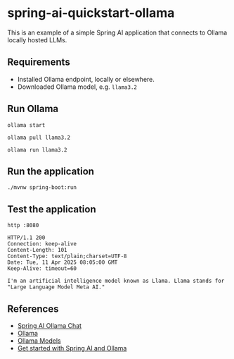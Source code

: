 # spring-ai-quickstart-ollama

This is an example of a simple Spring AI application that connects to
Ollama locally hosted LLMs.

## Requirements
* Installed Ollama endpoint, locally or elsewhere.
* Downloaded Ollama model, e.g. `llama3.2`

## Run Ollama

```
ollama start
```

```
ollama pull llama3.2
```

```
ollama run llama3.2
```

## Run the application

```
./mvnw spring-boot:run
```

## Test the application

```
http :8080

HTTP/1.1 200 
Connection: keep-alive
Content-Length: 101
Content-Type: text/plain;charset=UTF-8
Date: Tue, 11 Apr 2025 08:05:00 GMT
Keep-Alive: timeout=60

I'm an artificial intelligence model known as Llama. Llama stands for "Large Language Model Meta AI."
```

## References

* [Spring AI Ollama Chat](https://docs.spring.io/spring-ai/reference/api/chat/ollama-chat.html)
* [Ollama](https://ollama.com/)
* [Ollama Models](https://ollama.com/search)
* [Get started with Spring AI and Ollama](https://nevenc.com/get-started-with-spring-ai-and-ollama)
